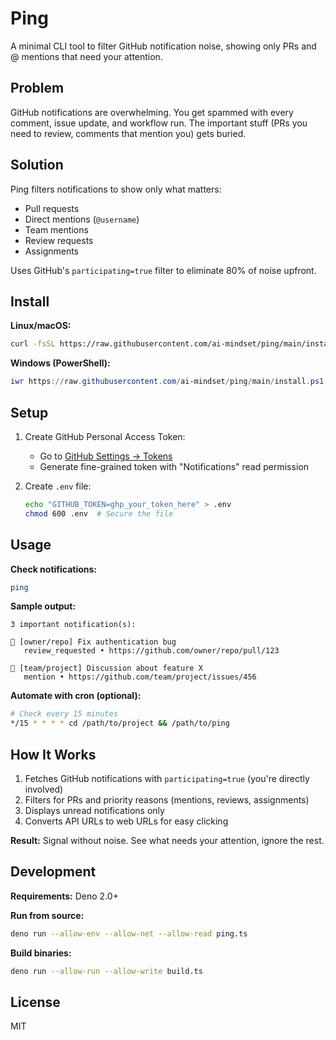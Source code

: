 # Ping

A minimal CLI tool to filter GitHub notification noise, showing only PRs and @ mentions that need your attention.

## Problem

GitHub notifications are overwhelming. You get spammed with every comment, issue update, and workflow run. The important stuff (PRs you need to review, comments that mention you) gets buried.

## Solution

Ping filters notifications to show only what matters:
- Pull requests
- Direct mentions (`@username`)
- Team mentions
- Review requests
- Assignments

Uses GitHub's `participating=true` filter to eliminate 80% of noise upfront.

## Install

**Linux/macOS:**
```bash
curl -fsSL https://raw.githubusercontent.com/ai-mindset/ping/main/install.sh | bash
```

**Windows (PowerShell):**
```powershell
iwr https://raw.githubusercontent.com/ai-mindset/ping/main/install.ps1 | iex
```

## Setup

1. Create GitHub Personal Access Token:
   - Go to [GitHub Settings → Tokens](https://github.com/settings/tokens)
   - Generate fine-grained token with "Notifications" read permission

2. Create `.env` file:
   ```bash
   echo "GITHUB_TOKEN=ghp_your_token_here" > .env
   chmod 600 .env  # Secure the file
   ```

## Usage

**Check notifications:**
```bash
ping
```

**Sample output:**
```
3 important notification(s):

🔄 [owner/repo] Fix authentication bug
   review_requested • https://github.com/owner/repo/pull/123

💬 [team/project] Discussion about feature X
   mention • https://github.com/team/project/issues/456
```

**Automate with cron (optional):**
```bash
# Check every 15 minutes
*/15 * * * * cd /path/to/project && /path/to/ping
```

## How It Works

1. Fetches GitHub notifications with `participating=true` (you're directly involved)
2. Filters for PRs and priority reasons (mentions, reviews, assignments)
3. Displays unread notifications only
4. Converts API URLs to web URLs for easy clicking

**Result:** Signal without noise. See what needs your attention, ignore the rest.

## Development

**Requirements:** Deno 2.0+

**Run from source:**
```bash
deno run --allow-env --allow-net --allow-read ping.ts
```

**Build binaries:**
```bash
deno run --allow-run --allow-write build.ts
```

## License

MIT

